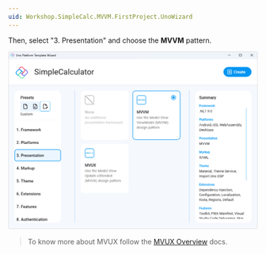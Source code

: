 ```yaml
---
uid: Workshop.SimpleCalc.MVVM.FirstProject.UnoWizard
---
```

Then, select "3. Presentation" and choose the **MVVM** pattern.

![Uno Platform App template](../../../art/Wizard/4.Presentation-MVVM.png)

> To know more about MVUX follow the [MVUX Overview](https://aka.platform.uno/mvux) docs.
